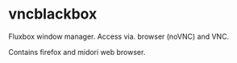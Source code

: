 # vncblackbox
Fluxbox window manager. Access via. browser (noVNC) and VNC.

Contains firefox and midori web browser.
